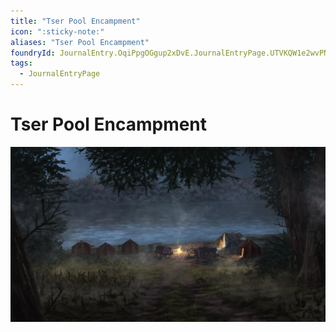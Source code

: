 ```yaml
---
title: "Tser Pool Encampment"
icon: ":sticky-note:"
aliases: "Tser Pool Encampment"
foundryId: JournalEntry.OqiPpgOGgup2xDvE.JournalEntryPage.UTVKQW1e2wvPN741
tags:
  - JournalEntryPage
---
```


# Tser Pool Encampment
![Tser Pool Encampment](https://raw.githubusercontent.com/SkroxiousDM/SkroxiousDM/refs/heads/main/assets/Tser%20Pool%20Encampment%2018x10.webp)
